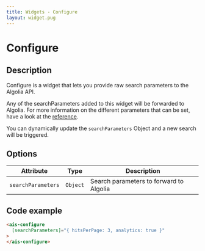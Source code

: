 ```yaml
---
title: Widgets - Configure
layout: widget.pug
---
```


# Configure

## Description

Configure is a widget that lets you provide raw search parameters to the Algolia API.

Any of the searchParameters added to this widget will be forwarded to Algolia. For more information on the different parameters that can be set, have a look at the [reference](https://www.algolia.com/doc/api-client/javascript/search#search-parameters).

You can dynamically update the `searchParameters` Object and a new search will be triggered.

## Options

| Attribute            | Type       | Description
| -                    | -          | -
| `searchParameters`   | `Object`   | Search parameters to forward to Algolia

## Code example

```html
<ais-configure
  [searchParameters]="{ hitsPerPage: 3, analytics: true }"
>
</ais-configure>
```
